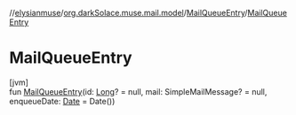 //[elysianmuse](../../../index.md)/[org.darkSolace.muse.mail.model](../index.md)/[MailQueueEntry](index.md)/[MailQueueEntry](-mail-queue-entry.md)

# MailQueueEntry

[jvm]\
fun [MailQueueEntry](-mail-queue-entry.md)(id: [Long](https://kotlinlang.org/api/latest/jvm/stdlib/kotlin/-long/index.html)? = null, mail: SimpleMailMessage? = null, enqueueDate: [Date](https://docs.oracle.com/javase/8/docs/api/java/util/Date.html) = Date())
